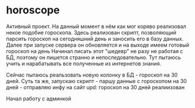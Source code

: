 # horoscope
Активный проект.
  На данный момент в нём как мог коряво реализовал некое подобие гороскопа.
Здесь реализован скрипт, позволяющий парсить гороскоп на сегодняшний день и заносить его в базу данных.
Далее при запуске сервера он обновляется и на выходе имеем готовый гороскоп на день
  Начинал писать этот "шедевр" не разу не работая с БД, поэтому он пишется странно и непоследовательно.
Тут пытаюсь учить и нарабатывать все полученные из интернетов знания.



Сейчас пытаюсь реальзовать новую колонку в БД - гороскоп на 30 дней. Суть та же, запускаю скрипт - паршу данные с гороскопом на 30 дней - отправляю инфу на сайт
upd: гороскоп на 30 дней реалиизован

Начал работу с админкой
